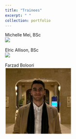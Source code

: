 ```yaml
---
title: "Trainees"
excerpt: " "
collection: portfolio
---
```


Michelle Mei, BSc <br/><img src='MMei.png'>

Elric Allison, BSc <br/><img src='EAllison.png'>

Farzad Boloori <br/><img src='/images/FBoloori.png'>
